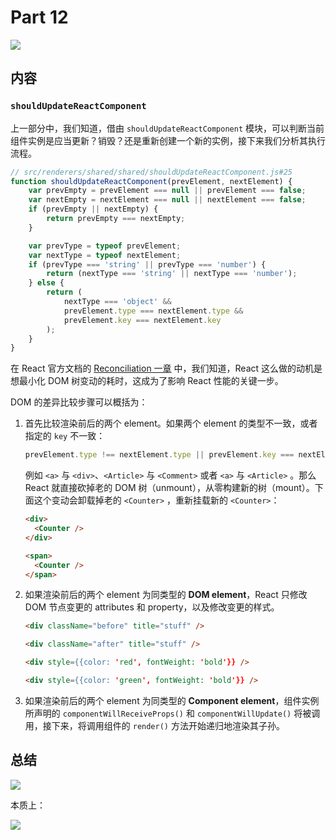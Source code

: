 # Part 12

![](https://rawgit.com/Bogdan-Lyashenko/Under-the-hood-ReactJS/master/stack/images/12/part-12.svg)

## 内容

### `shouldUpdateReactComponent`

上一部分中，我们知道，借由 `shouldUpdateReactComponent` 模块，可以判断当前组件实例是应当更新？销毁？还是重新创建一个新的实例，接下来我们分析其执行流程。

```js
// src/renderers/shared/shared/shouldUpdateReactComponent.js#25
function shouldUpdateReactComponent(prevElement, nextElement) {
    var prevEmpty = prevElement === null || prevElement === false;
    var nextEmpty = nextElement === null || nextElement === false;
    if (prevEmpty || nextEmpty) {
        return prevEmpty === nextEmpty;
    }

    var prevType = typeof prevElement;
    var nextType = typeof nextElement;
    if (prevType === 'string' || prevType === 'number') {
        return (nextType === 'string' || nextType === 'number');
    } else {
        return (
            nextType === 'object' &&
            prevElement.type === nextElement.type &&
            prevElement.key === nextElement.key
        );
    }
}
```

在 React 官方文档的 [Reconciliation 一章](https://reactjs.org/docs/reconciliation.html) 中，我们知道，React 这么做的动机是想最小化 DOM 树变动的耗时，这成为了影响 React 性能的关键一步。

DOM 的差异比较步骤可以概括为：

1. 首先比较渲染前后的两个 element。如果两个 element 的类型不一致，或者指定的 `key` 不一致：

   ```js
   prevElement.type !== nextElement.type || prevElement.key === nextElement.key
   ```

   例如 `<a>` 与 `<div>`、`<Article>` 与 `<Comment>` 或者 `<a>` 与 `<Article>` 。那么 React 就直接砍掉老的 DOM 树（unmount），从零构建新的树（mount）。下面这个变动会卸载掉老的 `<Counter>` ，重新挂载新的 `<Counter>`：

   ```html
   <div>
     <Counter />
   </div>

   <span>
     <Counter />
   </span>
   ```

2. 如果渲染前后的两个 element 为同类型的 **DOM element**，React 只修改 DOM 节点变更的 attributes 和 property，以及修改变更的样式。

   ```html
   <div className="before" title="stuff" />

   <div className="after" title="stuff" />

   <div style={{color: 'red', fontWeight: 'bold'}} />

   <div style={{color: 'green', fontWeight: 'bold'}} />
   ```


1. 如果渲染前后的两个 element 为同类型的 **Component element**，组件实例所声明的 `componentWillReceiveProps()` 和 `componentWillUpdate()` 将被调用，接下来，将调用组件的 `render()` 方法开始递归地渲染其子孙。

## 总结

![](https://rawgit.com/Bogdan-Lyashenko/Under-the-hood-ReactJS/master/stack/images/12/part-12-B.svg)

本质上：

![](https://camo.githubusercontent.com/1b60c563ec6c281f355f48187b442c59470eb549/68747470733a2f2f7261776769742e636f6d2f426f6764616e2d4c79617368656e6b6f2f556e6465722d7468652d686f6f642d52656163744a532f6d61737465722f737461636b2f696d616765732f31322f706172742d31322d432e737667)



